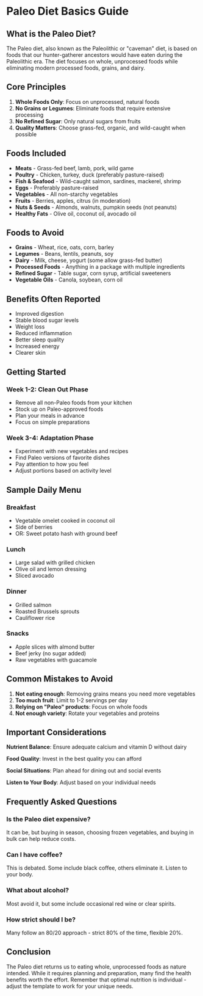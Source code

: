 # Paleo Diet Basics Guide

## What is the Paleo Diet?

The Paleo diet, also known as the Paleolithic or "caveman" diet, is based on foods that our hunter-gatherer ancestors would have eaten during the Paleolithic era. The diet focuses on whole, unprocessed foods while eliminating modern processed foods, grains, and dairy.

## Core Principles

1. **Whole Foods Only**: Focus on unprocessed, natural foods
2. **No Grains or Legumes**: Eliminate foods that require extensive processing
3. **No Refined Sugar**: Only natural sugars from fruits
4. **Quality Matters**: Choose grass-fed, organic, and wild-caught when possible

## Foods Included

- **Meats** - Grass-fed beef, lamb, pork, wild game
- **Poultry** - Chicken, turkey, duck (preferably pasture-raised)
- **Fish & Seafood** - Wild-caught salmon, sardines, mackerel, shrimp
- **Eggs** - Preferably pasture-raised
- **Vegetables** - All non-starchy vegetables
- **Fruits** - Berries, apples, citrus (in moderation)
- **Nuts & Seeds** - Almonds, walnuts, pumpkin seeds (not peanuts)
- **Healthy Fats** - Olive oil, coconut oil, avocado oil

## Foods to Avoid

- **Grains** - Wheat, rice, oats, corn, barley
- **Legumes** - Beans, lentils, peanuts, soy
- **Dairy** - Milk, cheese, yogurt (some allow grass-fed butter)
- **Processed Foods** - Anything in a package with multiple ingredients
- **Refined Sugar** - Table sugar, corn syrup, artificial sweeteners
- **Vegetable Oils** - Canola, soybean, corn oil

## Benefits Often Reported

- Improved digestion
- Stable blood sugar levels
- Weight loss
- Reduced inflammation
- Better sleep quality
- Increased energy
- Clearer skin

## Getting Started

### Week 1-2: Clean Out Phase
- Remove all non-Paleo foods from your kitchen
- Stock up on Paleo-approved foods
- Plan your meals in advance
- Focus on simple preparations

### Week 3-4: Adaptation Phase
- Experiment with new vegetables and recipes
- Find Paleo versions of favorite dishes
- Pay attention to how you feel
- Adjust portions based on activity level

## Sample Daily Menu

### Breakfast
- Vegetable omelet cooked in coconut oil
- Side of berries
- OR: Sweet potato hash with ground beef

### Lunch
- Large salad with grilled chicken
- Olive oil and lemon dressing
- Sliced avocado

### Dinner
- Grilled salmon
- Roasted Brussels sprouts
- Cauliflower rice

### Snacks
- Apple slices with almond butter
- Beef jerky (no sugar added)
- Raw vegetables with guacamole

## Common Mistakes to Avoid

1. **Not eating enough**: Removing grains means you need more vegetables
2. **Too much fruit**: Limit to 1-2 servings per day
3. **Relying on "Paleo" products**: Focus on whole foods
4. **Not enough variety**: Rotate your vegetables and proteins

## Important Considerations

**Nutrient Balance**: Ensure adequate calcium and vitamin D without dairy

**Food Quality**: Invest in the best quality you can afford

**Social Situations**: Plan ahead for dining out and social events

**Listen to Your Body**: Adjust based on your individual needs

## Frequently Asked Questions

### Is the Paleo diet expensive?
It can be, but buying in season, choosing frozen vegetables, and buying in bulk can help reduce costs.

### Can I have coffee?
This is debated. Some include black coffee, others eliminate it. Listen to your body.

### What about alcohol?
Most avoid it, but some include occasional red wine or clear spirits.

### How strict should I be?
Many follow an 80/20 approach - strict 80% of the time, flexible 20%.

## Conclusion

The Paleo diet returns us to eating whole, unprocessed foods as nature intended. While it requires planning and preparation, many find the health benefits worth the effort. Remember that optimal nutrition is individual - adjust the template to work for your unique needs.